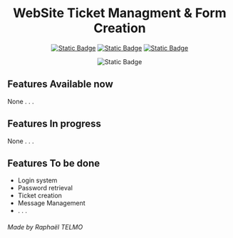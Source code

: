 <h1 align="center">
    WebSite Ticket Managment & Form Creation
</h1>
<center>

[![Static Badge](https://img.shields.io/badge/Made%20By-R%C3%A0f-blue?style=for-the-badge&labelColor=white&color=purple)](https://github.com/raphael-tlm)
[![Static Badge](https://img.shields.io/badge/Made%20For-ATPC-blue?style=for-the-badge&labelColor=black&color=lime&link=https%3A%2F%2Fatpc.ovh%2F)](https://atpc.ovh)
[![Static Badge](https://img.shields.io/badge/PHP-blue?style=for-the-badge&logo=php&logoSize=auto&label=%20&labelColor=black&color=%234f5b93)](https://www.php.net/)

![Static Badge](https://img.shields.io/badge/0.0-blue?style=for-the-badge&logo=git&logoSize=auto&labelColor=white&color=white)

</center>

## Features Available now 

None . . . 

## Features In progress

None . . .

## Features To be done

- Login system 
- Password retrieval
- Ticket creation
- Message Management 
- . . .

###### Made by Raphaël TELMO